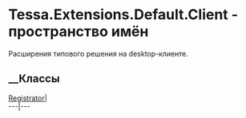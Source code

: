# Tessa.Extensions.Default.Client - пространство имён
Расширения типового решения на desktop-клиенте.
##  __Классы
[Registrator](T_Tessa_Extensions_Default_Client_Registrator.htm)|  
---|---
